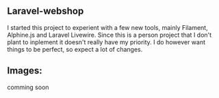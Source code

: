 ## Laravel-webshop

I started this project to experient with a few new tools, mainly Filament, Alphine.js and Laravel Livewire. Since this is a person project that I don't plant to inplement it doesn't really have my priority. I do however want things to be perfect, so expect a lot of changes.

## Images:
comming soon
